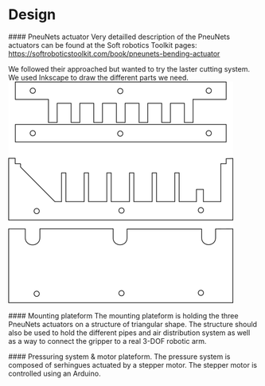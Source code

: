 Design
=======================


#### PneuNets actuator
Very detailled description of the PneuNets actuators can be found at the Soft robotics Toolkit pages: https://softroboticstoolkit.com/book/pneunets-bending-actuator

We followed their approached but wanted to try the laster cutting system. We used Inkscape to draw the different parts we need. ![Sketches in SVG](../images/mold_all_sketches.png)

#### Mounting plateform 
The mounting plateform is holding the three PneuNets actuators on a structure of triangular shape. The structure should also be used to hold the different pipes and air distribution system as well as a way to connect the gripper to a real 3-DOF robotic arm. 

#### Pressuring system & motor plateform.
The pressure system is composed of serhingues actuated by a stepper motor. 
The stepper motor is controlled using an Arduino. 


